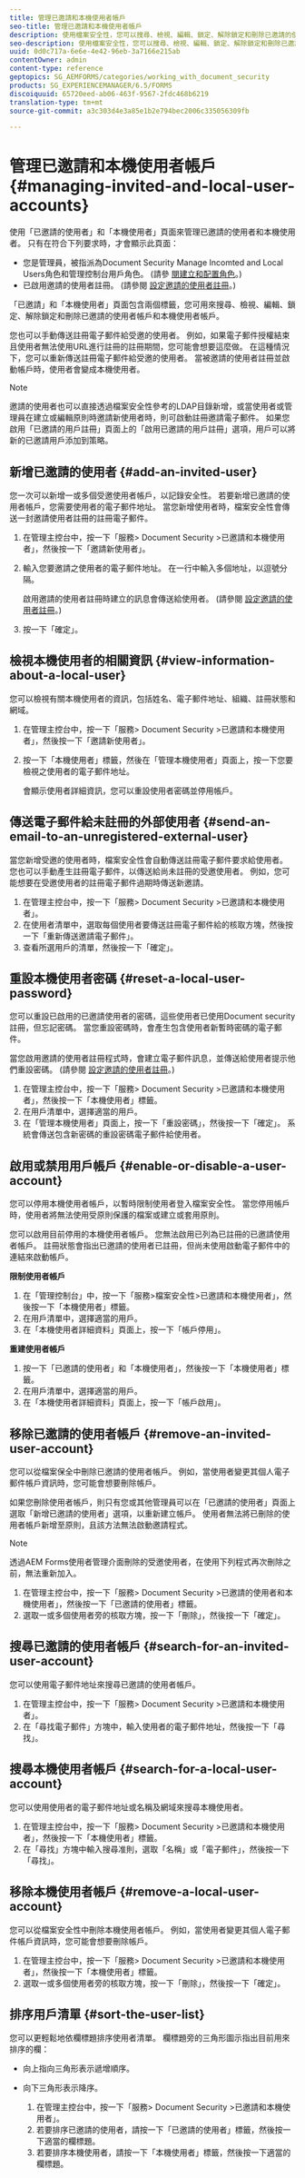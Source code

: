 ```yaml
---
title: 管理已邀請和本機使用者帳戶
seo-title: 管理已邀請和本機使用者帳戶
description: 使用檔案安全性，您可以搜尋、檢視、編輯、鎖定、解除鎖定和刪除已邀請的使用者帳戶和本機使用者帳戶。
seo-description: 使用檔案安全性，您可以搜尋、檢視、編輯、鎖定、解除鎖定和刪除已邀請的使用者帳戶和本機使用者帳戶。
uuid: 0d0c717a-6e6e-4e42-96eb-3a7166e215ab
contentOwner: admin
content-type: reference
geptopics: SG_AEMFORMS/categories/working_with_document_security
products: SG_EXPERIENCEMANAGER/6.5/FORMS
discoiquuid: 65720eed-ab06-463f-9567-2fdc468b6219
translation-type: tm+mt
source-git-commit: a3c303d4e3a85e1b2e794bec2006c335056309fb

---
```



# 管理已邀請和本機使用者帳戶 {#managing-invited-and-local-user-accounts}

使用「已邀請的使用者」和「本機使用者」頁面來管理已邀請的使用者和本機使用者。 只有在符合下列要求時，才會顯示此頁面：

* 您是管理員，被指派為Document Security Manage Incomted and Local Users角色和管理控制台用戶角色。 (請參 [閱建立和配置角色](/help/forms/using/admin-help/creating-configuring-roles.md#creating-and-configuring-roles)。)
* 已啟用邀請的使用者註冊。 (請參閱 [設定邀請的使用者註冊](/help/forms/using/admin-help/configuring-client-server-options.md#configuring-invited-user-registration)。)

「已邀請」和「本機使用者」頁面包含兩個標籤，您可用來搜尋、檢視、編輯、鎖定、解除鎖定和刪除已邀請的使用者帳戶和本機使用者帳戶。

您也可以手動傳送註冊電子郵件給受邀的使用者。 例如，如果電子郵件授權結束且使用者無法使用URL進行註冊的註冊期間，您可能會想要這麼做。 在這種情況下，您可以重新傳送註冊電子郵件給受邀的使用者。 當被邀請的使用者註冊並啟動帳戶時，使用者會變成本機使用者。

>[!NOTE]
>
>邀請的使用者也可以直接透過檔案安全性參考的LDAP目錄新增，或當使用者或管理員在建立或編輯原則時邀請新使用者時，則可啟動註冊邀請電子郵件。 如果您啟用「已邀請的用戶註冊」頁面上的「啟用已邀請的用戶註冊」選項，用戶可以將新的已邀請用戶添加到策略。

## 新增已邀請的使用者 {#add-an-invited-user}

您一次可以新增一或多個受邀使用者帳戶，以記錄安全性。 若要新增已邀請的使用者帳戶，您需要使用者的電子郵件地址。 當您新增使用者時，檔案安全性會傳送一封邀請使用者註冊的註冊電子郵件。

1. 在管理主控台中，按一下「服務> Document Security >已邀請和本機使用者」，然後按一下「邀請新使用者」。
1. 輸入您要邀請之使用者的電子郵件地址。 在一行中輸入多個地址，以逗號分隔。

   啟用邀請的使用者註冊時建立的訊息會傳送給使用者。 (請參閱 [設定邀請的使用者註冊](/help/forms/using/admin-help/configuring-client-server-options.md#configuring-invited-user-registration)。)

1. 按一下「確定」。

## 檢視本機使用者的相關資訊 {#view-information-about-a-local-user}

您可以檢視有關本機使用者的資訊，包括姓名、電子郵件地址、組織、註冊狀態和網域。

1. 在管理主控台中，按一下「服務> Document Security >已邀請和本機使用者」，然後按一下「邀請新使用者」。
1. 按一下「本機使用者」標籤，然後在「管理本機使用者」頁面上，按一下您要檢視之使用者的電子郵件地址。

   會顯示使用者詳細資訊，您可以重設使用者密碼並停用帳戶。

## 傳送電子郵件給未註冊的外部使用者 {#send-an-email-to-an-unregistered-external-user}

當您新增受邀的使用者時，檔案安全性會自動傳送註冊電子郵件要求給使用者。 您也可以手動產生註冊電子郵件，以傳送給尚未註冊的受邀使用者。 例如，您可能想要在受邀使用者的註冊電子郵件過期時傳送新邀請。

1. 在管理主控台中，按一下「服務> Document Security >已邀請和本機使用者」。
1. 在使用者清單中，選取每個使用者要傳送註冊電子郵件給的核取方塊，然後按一下「重新傳送邀請電子郵件」。
1. 查看所選用戶的清單，然後按一下「確定」。

## 重設本機使用者密碼 {#reset-a-local-user-password}

您可以重設已啟用的已邀請使用者的密碼，這些使用者已使用Document security註冊，但忘記密碼。 當您重設密碼時，會產生包含使用者新暫時密碼的電子郵件。

當您啟用邀請的使用者註冊程式時，會建立電子郵件訊息，並傳送給使用者提示他們重設密碼。 (請參閱 [設定邀請的使用者註冊](/help/forms/using/admin-help/configuring-client-server-options.md#configuring-invited-user-registration)。)

1. 在管理主控台中，按一下「服務> Document Security >已邀請和本機使用者」，然後按一下「本機使用者」標籤。
1. 在用戶清單中，選擇適當的用戶。
1. 在「管理本機使用者」頁面上，按一下「重設密碼」，然後按一下「確定」。 系統會傳送包含新密碼的重設密碼電子郵件給使用者。

## 啟用或禁用用戶帳戶 {#enable-or-disable-a-user-account}

您可以停用本機使用者帳戶，以暫時限制使用者登入檔案安全性。 當您停用帳戶時，使用者將無法使用受原則保護的檔案或建立或套用原則。

您可以啟用目前停用的本機使用者帳戶。 您無法啟用已列為已註冊的已邀請使用者帳戶。 註冊狀態會指出已邀請的使用者已註冊，但尚未使用啟動電子郵件中的連結來啟動帳戶。

**限制使用者帳戶**

1. 在「管理控制台」中，按一下「服務>檔案安全性>已邀請和本機使用者」，然後按一下「本機使用者」標籤。
1. 在用戶清單中，選擇適當的用戶。
1. 在「本機使用者詳細資料」頁面上，按一下「帳戶停用」。

**重建使用者帳戶**

1. 按一下「已邀請的使用者」和「本機使用者」，然後按一下「本機使用者」標籤。
1. 在用戶清單中，選擇適當的用戶。
1. 在「本機使用者詳細資料」頁面上，按一下「帳戶啟用」。

## 移除已邀請的使用者帳戶 {#remove-an-invited-user-account}

您可以從檔案保全中刪除已邀請的使用者帳戶。 例如，當使用者變更其個人電子郵件帳戶資訊時，您可能會想要刪除帳戶。

如果您刪除使用者帳戶，則只有您或其他管理員可以在「已邀請的使用者」頁面上選取「新增已邀請的使用者」選項，以重新建立帳戶。 使用者無法將已刪除的使用者帳戶新增至原則，且該方法無法啟動邀請程式。

>[!NOTE]
>
>透過AEM Forms使用者管理介面刪除的受邀使用者，在使用下列程式再次刪除之前，無法重新加入。

1. 在管理主控台中，按一下「服務> Document Security >已邀請的使用者和本機使用者」，然後按一下「已邀請的使用者」標籤。
1. 選取一或多個使用者旁的核取方塊，按一下「刪除」，然後按一下「確定」。

## 搜尋已邀請的使用者帳戶 {#search-for-an-invited-user-account}

您可以使用電子郵件地址來搜尋已邀請的使用者帳戶。

1. 在管理主控台中，按一下「服務> Document Security >已邀請和本機使用者」。
1. 在「尋找電子郵件」方塊中，輸入使用者的電子郵件地址，然後按一下「尋找」。

## 搜尋本機使用者帳戶 {#search-for-a-local-user-account}

您可以使用使用者的電子郵件地址或名稱及網域來搜尋本機使用者。

1. 在管理主控台中，按一下「服務> Document Security >已邀請和本機使用者」，然後按一下「本機使用者」標籤。
1. 在「尋找」方塊中輸入搜尋准則，選取「名稱」或「電子郵件」，然後按一下「尋找」。

## 移除本機使用者帳戶 {#remove-a-local-user-account}

您可以從檔案安全性中刪除本機使用者帳戶。 例如，當使用者變更其個人電子郵件帳戶資訊時，您可能會想要刪除帳戶。

1. 在管理主控台中，按一下「服務> Document Security >已邀請和本機使用者」，然後按一下「本機使用者」標籤。
1. 選取一或多個使用者旁的核取方塊，按一下「刪除」，然後按一下「確定」。

## 排序用戶清單 {#sort-the-user-list}

您可以更輕鬆地依欄標題排序使用者清單。 欄標題旁的三角形圖示指出目前用來排序的欄：

* 向上指向三角形表示遞增順序。
* 向下三角形表示降序。

   1. 在管理主控台中，按一下「服務> Document Security >已邀請和本機使用者」。
   1. 若要排序已邀請的使用者，請按一下「已邀請的使用者」標籤，然後按一下適當的欄標題。
   1. 若要排序本機使用者，請按一下「本機使用者」標籤，然後按一下適當的欄標題。

